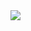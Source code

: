 <img src="https://fustyles.github.io/BlocklyResearch/Mutator/fuMutatorSwitch_20220830/img/fuMutatorSwitch.png">
